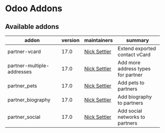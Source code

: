 # Odoo Addons

Available addons
----------------

| addon                      | version | maintainers                                     | summary                            |
|----------------------------|---------|-------------------------------------------------|------------------------------------|
| partner-vcard              | 17.0    | [Nick Settler](https://github.com/NickSettler/) | Extend exported contact vCard      |
| partner-multiple-addresses | 17.0    | [Nick Settler](https://github.com/NickSettler/) | Add more address types for partner |
| partner_pets               | 17.0    | [Nick Settler](https://github.com/NickSettler/) | Add pets to partners               |
| partner_biography          | 17.0    | [Nick Settler](https://github.com/NickSettler/) | Add biography to partners          | 
| partner_social             | 17.0    | [Nick Settler](https://github.com/NickSettler/) | Add social networks to partners    | 

